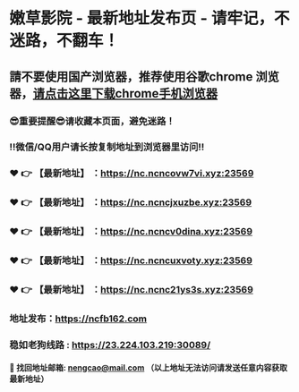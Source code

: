 # 嫩草影院 - 最新地址发布页 - 请牢记，不迷路，不翻车！

## 請不要使用国产浏览器，推荐使用谷歌chrome 浏览器，<a href = "https://www.google.cn/chrome/">请点击这里下载chrome手机浏览器</a>

### :sunglasses:重要提醒:sunglasses:请收藏本页面，避免迷路！
### ‼️微信/QQ用户请长按复制地址到浏览器里访问‼️

### :heart: :point_right: 【最新地址】 ：https://nc.ncncovw7vi.xyz:23569
### :heart: :point_right: 【最新地址】 ：https://nc.ncncjxuzbe.xyz:23569
### :heart: :point_right: 【最新地址】 ：https://nc.ncncv0dina.xyz:23569
### :heart: :point_right: 【最新地址】 ：https://nc.ncncuxvoty.xyz:23569
### :heart: :point_right: 【最新地址】 ：https://nc.ncnc21ys3s.xyz:23569

### 地址发布：https://ncfb162.com
### 稳如老狗线路 : https://23.224.103.219:30089/

#### :e-mail: __找回地址邮箱: nengcao@mail.com （以上地址无法访问请发送任意内容获取最新地址）__
